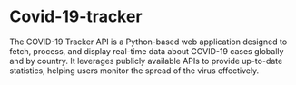 # Covid-19-tracker
The COVID-19 Tracker API is a Python-based web application designed to fetch, process, and display real-time data about COVID-19 cases globally and by country. It leverages publicly available APIs to provide up-to-date statistics, helping users monitor the spread of the virus effectively.
